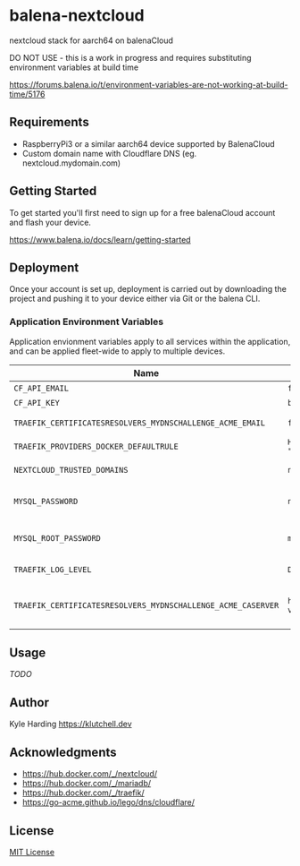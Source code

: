 # balena-nextcloud

nextcloud stack for aarch64 on balenaCloud

DO NOT USE - this is a work in progress and requires substituting environment variables at build time

<https://forums.balena.io/t/environment-variables-are-not-working-at-build-time/5176>

## Requirements

* RaspberryPi3 or a similar aarch64 device supported by BalenaCloud
* Custom domain name with Cloudflare DNS (eg. nextcloud.mydomain.com)

## Getting Started

To get started you'll first need to sign up for a free balenaCloud account and flash your device.

<https://www.balena.io/docs/learn/getting-started>

## Deployment

Once your account is set up, deployment is carried out by downloading the project and pushing it to your device either via Git or the balena CLI.

### Application Environment Variables

Application envionment variables apply to all services within the application, and can be applied fleet-wide to apply to multiple devices.

|Name|Example|Purpose|
|---|---|---|
|`CF_API_EMAIL`|`foo@bar.com`|(required) Cloudflare account email|
|`CF_API_KEY`|`b9841238feb177a84330febba8a83208921177bffe733`|(required) Cloudflare global API key|
|`TRAEFIK_CERTIFICATESRESOLVERS_MYDNSCHALLENGE_ACME_EMAIL`|`foo@bar.com`|(required) Email address to use for ACME registration|
|`TRAEFIK_PROVIDERS_DOCKER_DEFAULTRULE`|``Host(`{{index .Labels "customLabel"}}.mydomain.com`)``|(required)|
|`NEXTCLOUD_TRUSTED_DOMAINS`|`nextcloud.mydomain.com`|(required) Space-separated list of trusted domains for remote access|
|`MYSQL_PASSWORD`|`nextcloud`|(required) The password that will be set for the MariaDB nextcloud user account|
|`MYSQL_ROOT_PASSWORD`|`my-secret-pw`|(required) The password that will be set for the MariaDB root superuser account|
|`TRAEFIK_LOG_LEVEL`|`DEBUG`|(optional) Log level set to traefik logs - default is `ERROR`|
|`TRAEFIK_CERTIFICATESRESOLVERS_MYDNSCHALLENGE_ACME_CASERVER`|`https://acme-staging-v02.api.letsencrypt.org/directory`|(optional) CA server to use - default is `https://acme-v02.api.letsencrypt.org/directory` for production|

## Usage

_TODO_

## Author

Kyle Harding <https://klutchell.dev>

## Acknowledgments

* <https://hub.docker.com/_/nextcloud/>
* <https://hub.docker.com/_/mariadb/>
* <https://hub.docker.com/_/traefik/>
* <https://go-acme.github.io/lego/dns/cloudflare/>

## License

[MIT License](./LICENSE)
